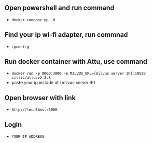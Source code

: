 ## Open powershell and run command 
  - `docker-compose up -d`
## Find your ip wi-fi adapter, run commnad
  - `ipconfig`
## Run docker container with Attu, use command
  - `docker run -p 8000:3000 -e MILVUS_URL={milvus server IP}:19530 zilliz/attu:v2.3.8`
  - paste your ip instade of {milvus server IP}
## Open browser with link
  - `http://localhost:8000`
## Login 
 - `YOUR IP ADDRESS`